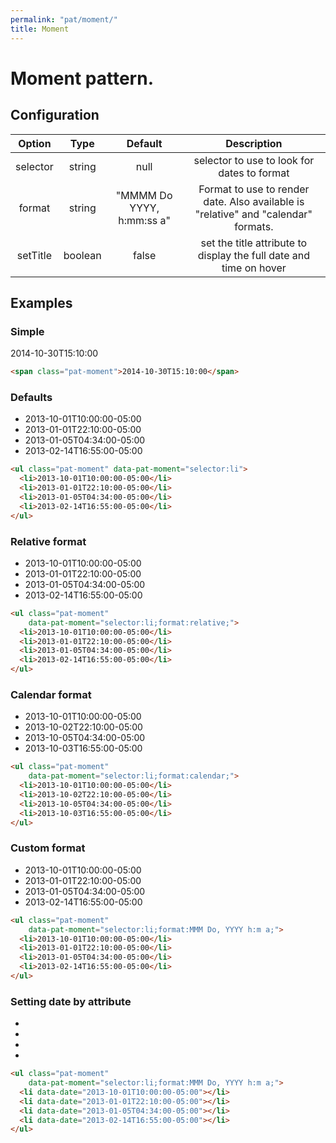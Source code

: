 ```yaml
---
permalink: "pat/moment/"
title: Moment
---
```


# Moment pattern.

## Configuration

| Option | Type | Default | Description |
|:-:|:-:|:-:|:-:|
| selector | string | null | selector to use to look for dates to format |
| format | string | "MMMM Do YYYY, h:mm:ss a" | Format to use to render date. Also available is "relative" and "calendar" formats. |
| setTitle | boolean | false | set the title attribute to display the full date and time on hover |


## Examples

### Simple

<span class="pat-moment">2014-10-30T15:10:00</span>

```html
<span class="pat-moment">2014-10-30T15:10:00</span>
```


### Defaults

<ul class="pat-moment" data-pat-moment="selector:li">
  <li>2013-10-01T10:00:00-05:00</li>
  <li>2013-01-01T22:10:00-05:00</li>
  <li>2013-01-05T04:34:00-05:00</li>
  <li>2013-02-14T16:55:00-05:00</li>
</ul>

```html
<ul class="pat-moment" data-pat-moment="selector:li">
  <li>2013-10-01T10:00:00-05:00</li>
  <li>2013-01-01T22:10:00-05:00</li>
  <li>2013-01-05T04:34:00-05:00</li>
  <li>2013-02-14T16:55:00-05:00</li>
</ul>
```


### Relative format

<ul class="pat-moment"
    data-pat-moment="selector:li;format:relative;">
  <li>2013-10-01T10:00:00-05:00</li>
  <li>2013-01-01T22:10:00-05:00</li>
  <li>2013-01-05T04:34:00-05:00</li>
  <li>2013-02-14T16:55:00-05:00</li>
</ul>

```html
<ul class="pat-moment"
    data-pat-moment="selector:li;format:relative;">
  <li>2013-10-01T10:00:00-05:00</li>
  <li>2013-01-01T22:10:00-05:00</li>
  <li>2013-01-05T04:34:00-05:00</li>
  <li>2013-02-14T16:55:00-05:00</li>
</ul>
```


### Calendar format

<ul class="pat-moment"
    data-pat-moment="selector:li;format:calendar;">
  <li>2013-10-01T10:00:00-05:00</li>
  <li>2013-10-02T22:10:00-05:00</li>
  <li>2013-10-05T04:34:00-05:00</li>
  <li>2013-10-03T16:55:00-05:00</li>
</ul>

```html
<ul class="pat-moment"
    data-pat-moment="selector:li;format:calendar;">
  <li>2013-10-01T10:00:00-05:00</li>
  <li>2013-10-02T22:10:00-05:00</li>
  <li>2013-10-05T04:34:00-05:00</li>
  <li>2013-10-03T16:55:00-05:00</li>
</ul>
```


### Custom format

<ul class="pat-moment"
    data-pat-moment="selector:li;format:MMM Do, YYYY h:m a;">
  <li>2013-10-01T10:00:00-05:00</li>
  <li>2013-01-01T22:10:00-05:00</li>
  <li>2013-01-05T04:34:00-05:00</li>
  <li>2013-02-14T16:55:00-05:00</li>
</ul>

```html
<ul class="pat-moment"
    data-pat-moment="selector:li;format:MMM Do, YYYY h:m a;">
  <li>2013-10-01T10:00:00-05:00</li>
  <li>2013-01-01T22:10:00-05:00</li>
  <li>2013-01-05T04:34:00-05:00</li>
  <li>2013-02-14T16:55:00-05:00</li>
</ul>
```


### Setting date by attribute

<ul class="pat-moment"
    data-pat-moment="selector:li;format:MMM Do, YYYY h:m a;">
  <li data-date="2013-10-01T10:00:00-05:00"></li>
  <li data-date="2013-01-01T22:10:00-05:00"></li>
  <li data-date="2013-01-05T04:34:00-05:00"></li>
  <li data-date="2013-02-14T16:55:00-05:00"></li>
</ul>

```html
<ul class="pat-moment"
    data-pat-moment="selector:li;format:MMM Do, YYYY h:m a;">
  <li data-date="2013-10-01T10:00:00-05:00"></li>
  <li data-date="2013-01-01T22:10:00-05:00"></li>
  <li data-date="2013-01-05T04:34:00-05:00"></li>
  <li data-date="2013-02-14T16:55:00-05:00"></li>
</ul>
```
